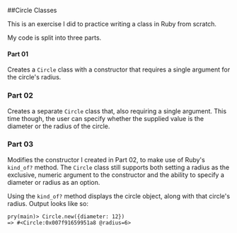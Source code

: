 ##Circle Classes

This is an exercise I did to practice writing a class in Ruby from scratch.

My code is split into three parts.

#### Part 01

Creates a `Circle` class with a constructor that requires a single argument for the circle's radius.

### Part 02

Creates a separate `Circle` class that, also requiring a single argument. This time though, the user can specify whether the supplied value is the diameter or the radius of the circle.

### Part 03

Modifies the constructor I created in Part 02, to make use of Ruby's `kind_of?` method.
The `Circle` class still supports both setting a radius as the exclusive, numeric argument to
the constructor and the ability to specify a diameter or radius as an option.

Using the `kind_of?` method displays the circle object, along with that circle's radius.
Output looks like so:

```no-highlight
pry(main)> Circle.new({diameter: 12})
=> #<Circle:0x007f91659951a8 @radius=6>
```
